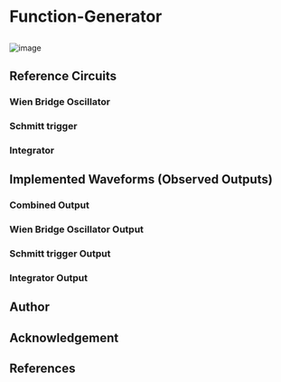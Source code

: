 # Function-Generator
## 
![image](https://user-images.githubusercontent.com/101338084/157712766-28fb1a7d-98f5-45a5-824f-76bd18d1f086.png)
## Reference Circuits
### Wien Bridge Oscillator
### Schmitt trigger
### Integrator
## Implemented Waveforms (Observed Outputs)
### Combined Output
### Wien Bridge Oscillator Output
### Schmitt trigger Output
### Integrator Output
## Author
## Acknowledgement
## References

